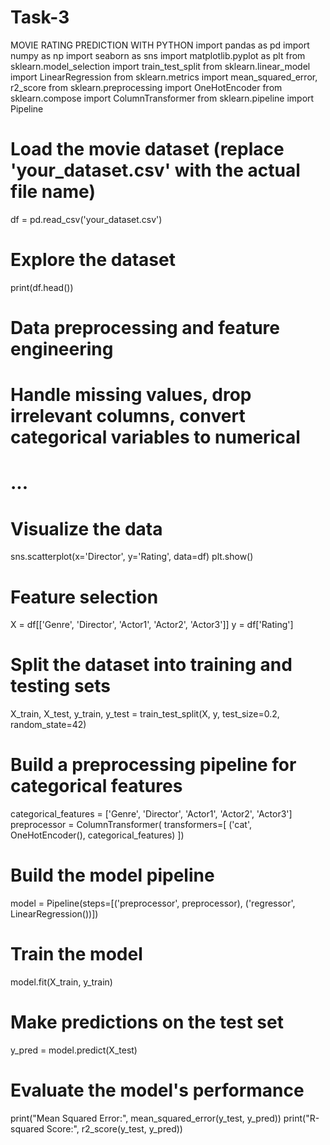 # Task-3
MOVIE RATING PREDICTION WITH PYTHON
import pandas as pd
import numpy as np
import seaborn as sns
import matplotlib.pyplot as plt
from sklearn.model_selection import train_test_split
from sklearn.linear_model import LinearRegression
from sklearn.metrics import mean_squared_error, r2_score
from sklearn.preprocessing import OneHotEncoder
from sklearn.compose import ColumnTransformer
from sklearn.pipeline import Pipeline

# Load the movie dataset (replace 'your_dataset.csv' with the actual file name)
df = pd.read_csv('your_dataset.csv')

# Explore the dataset
print(df.head())

# Data preprocessing and feature engineering
# Handle missing values, drop irrelevant columns, convert categorical variables to numerical
# ...

# Visualize the data
sns.scatterplot(x='Director', y='Rating', data=df)
plt.show()

# Feature selection
X = df[['Genre', 'Director', 'Actor1', 'Actor2', 'Actor3']]
y = df['Rating']

# Split the dataset into training and testing sets
X_train, X_test, y_train, y_test = train_test_split(X, y, test_size=0.2, random_state=42)

# Build a preprocessing pipeline for categorical features
categorical_features = ['Genre', 'Director', 'Actor1', 'Actor2', 'Actor3']
preprocessor = ColumnTransformer(
    transformers=[
        ('cat', OneHotEncoder(), categorical_features)
    ])

# Build the model pipeline
model = Pipeline(steps=[('preprocessor', preprocessor),
                        ('regressor', LinearRegression())])

# Train the model
model.fit(X_train, y_train)

# Make predictions on the test set
y_pred = model.predict(X_test)

# Evaluate the model's performance
print("Mean Squared Error:", mean_squared_error(y_test, y_pred))
print("R-squared Score:", r2_score(y_test, y_pred))
